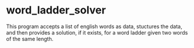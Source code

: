 # word_ladder_solver
This program accepts a list of english words as data, stuctures the data, and then provides a solution, if it exists, for a word ladder given two words of the same length.
